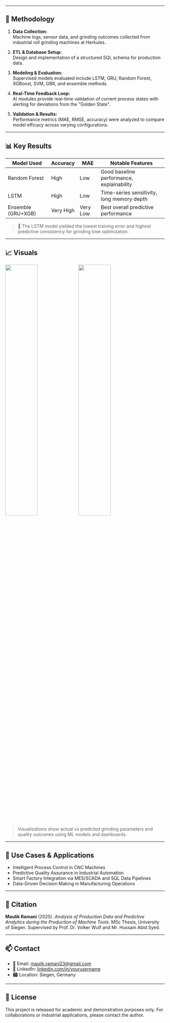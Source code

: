
---

## 🔬 Methodology

1. **Data Collection:**  
   Machine logs, sensor data, and grinding outcomes collected from industrial roll grinding machines at Herkules.

2. **ETL & Database Setup:**  
   Design and implementation of a structured SQL schema for production data.

3. **Modeling & Evaluation:**  
   Supervised models evaluated include LSTM, GRU, Random Forest, XGBoost, SVM, GBR, and ensemble methods.

4. **Real-Time Feedback Loop:**  
   AI modules provide real-time validation of current process states with alerting for deviations from the "Golden State".

5. **Validation & Results:**  
   Performance metrics (MAE, RMSE, accuracy) were analyzed to compare model efficacy across varying configurations.

---

## 📊 Key Results

| Model Used           | Accuracy | MAE   | Notable Features                            |
|----------------------|----------|-------|----------------------------------------------|
| Random Forest        | High     | Low   | Good baseline performance, explainability    |
| LSTM                 | High     | Low   | Time-series sensitivity, long memory depth   |
| Ensemble (GRU+XGB)   | Very High| Very Low | Best overall predictive performance       |

> 📌 The LSTM model yielded the lowest training error and highest predictive consistency for grinding time optimization.

---

## 📈 Visuals

<p float="left">
  <img src="figures/lstm_plot.png" width="45%" />
  <img src="figures/powerbi_dashboard.png" width="45%" />
</p>

> Visualizations show actual vs predicted grinding parameters and quality outcomes using ML models and dashboards.

---

## 🧭 Use Cases & Applications

- Intelligent Process Control in CNC Machines
- Predictive Quality Assurance in Industrial Automation
- Smart Factory Integration via MES/SCADA and SQL Data Pipelines
- Data-Driven Decision Making in Manufacturing Operations

---

## 🧾 Citation

**Maulik Ramani** (2025). *Analysis of Production Data and Predictive Analytics during the Production of Machine Tools*. MSc Thesis, University of Siegen. Supervised by Prof. Dr. Volker Wulf and Mr. Hussain Abid Syed.

---

## 📫 Contact

- 📧 Email: maulik.ramani23@gmail.com  
- 🔗 LinkedIn: [linkedin.com/in/yourusername](https://linkedin.com/in/yourusername)  
- 🏙️ Location: Siegen, Germany

---

## 📄 License

This project is released for academic and demonstration purposes only. For collaborations or industrial applications, please contact the author.

